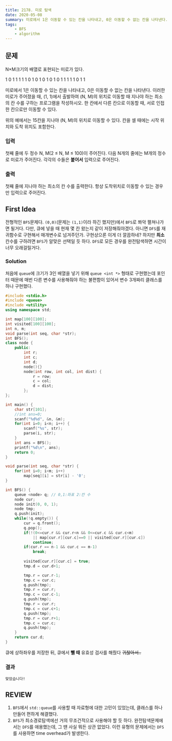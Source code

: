```yaml
---
title: 2178. 미로 탐색
date: 2020-05-08
summary: 미로에서 1은 이동할 수 있는 칸을 나타내고, 0은 이동할 수 없는 칸을 나타낸다. 이러한 미로가 주어졌을 때, (1, 1)에서 출발하여 (N, M)의 위치로 이동할 때 지나야 하는 최소의 칸 수를 구하는 프로그램을 작성하시오. 한 칸에서 다른 칸으로 이동할 때, 서로 인접한 칸으로만 이동할 수 있다.
tags:
    - BFS
    - algorithm
---
```

## 문제

N×M크기의 배열로 표현되는 미로가 있다.

1 0 1 1 1 1
1 0 1 0 1 0
1 0 1 0 1 1
1 1 1 0 1 1

미로에서 1은 이동할 수 있는 칸을 나타내고, 0은 이동할 수 없는 칸을 나타낸다. 이러한 미로가 주어졌을 때, (1, 1)에서 출발하여 (N, M)의 위치로 이동할 때 지나야 하는 최소의 칸 수를 구하는 프로그램을 작성하시오. 한 칸에서 다른 칸으로 이동할 때, 서로 인접한 칸으로만 이동할 수 있다.

위의 예에서는 15칸을 지나야 (N, M)의 위치로 이동할 수 있다. 칸을 셀 때에는 시작 위치와 도착 위치도 포함한다.

### 입력

첫째 줄에 두 정수 N, M(2 ≤ N, M ≤ 100)이 주어진다. 다음 N개의 줄에는 M개의 정수로 미로가 주어진다. 각각의 수들은 **붙어서** 입력으로 주어진다.

### 출력

첫째 줄에 지나야 하는 최소의 칸 수를 출력한다. 항상 도착위치로 이동할 수 있는 경우만 입력으로 주어진다.

## First Idea

전형적인 `BFS`문제다. `(0,0)`(문제는 `(1,1)`이라 하긴 했지만)에서 `BFS`로 쫘악 펼쳐나가면 될거다. 다만, 큐에 넣을 때 현재 몇 칸 왔는지 같이 저장해줘야겠다. 아니면 `DFS`를 재귀함수로 구현해서 매개변수로 넘겨주던가. 구현상으론 이게 더 깔끔하네? 하지만 **최소**칸수를 구하려면 `BFS`가 알맞은 선택일 듯 하다. `DFS`로 모든 경우를 완전탐색하면 시간이 너무 오래걸릴거다.

### Solution

처음에 `queue`에 크기가 3인 배열을 넣기 위해 `queue <int *>` 형태로 구현했는데 포인터 때문에 매번 다른 변수를 사용해줘야 하는 불편함이 있어서 변수 3개짜리 클래스를 하나 구현했다.

```cpp
#include <stdio.h>
#include <queue>
#include <utility>
using namespace std;

int map[100][100];
int visited[100][100];
int n, m;
void parse(int seq, char *str);
int BFS();
class node {
    public:
        int r;
        int c;
        int d;
        node(){}
        node(int row, int col, int dist) {
            r = row;
            c = col;
            d = dist;
        };
};

int main() {
    char str[101];
    //int ans=0;
    scanf("%d%d", &n, &m);
    for(int i=0; i<n; i++) {
        scanf("%s", str);
        parse(i, str);
    }
    int ans = BFS();
    printf("%d\n", ans);
    return 0;
}

void parse(int seq, char *str) {
    for(int i=0; i<m; i++)
        map[seq][i] = str[i] - '0';
}

int BFS() {
    queue <node> q; // 0,1:좌표 2:칸 수
    node cur;
    node init(0, 0, 1);
    node tmp;
    q.push(init);
    while(!q.empty()) {
        cur = q.front();
        q.pop();
        if(!(0<=cur.r && cur.r<n && 0<=cur.c && cur.c<m)
            || map[cur.r][cur.c]==0 || visited[cur.r][cur.c])
            continue;
        if(cur.r == n-1 && cur.c == m-1)
            break;
        
        visited[cur.r][cur.c] = true;
        tmp.d = cur.d+1;

        tmp.r = cur.r-1;
        tmp.c = cur.c;
        q.push(tmp);
        tmp.r = cur.r;
        tmp.c = cur.c-1;
        q.push(tmp);
        tmp.r = cur.r;
        tmp.c = cur.c+1;
        q.push(tmp);
        tmp.r = cur.r+1;
        tmp.c = cur.c;
        q.push(tmp);
    }
    return cur.d;
}
```

큐에 상하좌우를 저장한 뒤, 큐에서 **뺄 때** 유효성 검사를 해줬다 ~~귀찮아서..~~

### 결과

`맞았습니다!`

## REVIEW

1. `BFS`에서 `std::queue`를 사용할 때 자료형에 대한 고민이 있었는데, 클래스를 하나 만들어 편하게 해결했다.
2. `BFS`가 최소경로탐색에선 거의 무조건적으로 사용해야 할 듯 하다. 완전탐색문제에서는 `DFS`를 애용했는데, 그 땐 사실 뭐든 상관 없었다. 이런 유형의 문제에서는 `DFS`를 사용하면 time overhead가 발생한다.